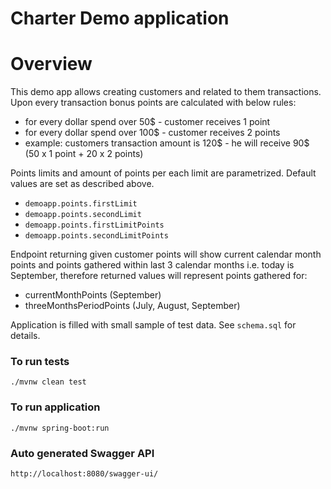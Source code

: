 # Charter Demo application #

# Overview #
This demo app allows creating customers and related to them transactions.
Upon every transaction bonus points are calculated with below rules:
 - for every dollar spend over 50$ - customer receives 1 point
 - for every dollar spend over 100$ - customer receives 2 points
 - example: customers transaction amount is 120$ - he will receive 90$ (50 x 1 point + 20 x 2 points)

 Points limits and amount of points per each limit are parametrized. Default values are set as described above.
 - `demoapp.points.firstLimit`
 - `demoapp.points.secondLimit`
 - `demoapp.points.firstLimitPoints`
 - `demoapp.points.secondLimitPoints`

Endpoint returning given customer points will show current calendar month points and points gathered within last 3 calendar months 
i.e. today is September, therefore returned values will represent points gathered for:
- currentMonthPoints (September)
- threeMonthsPeriodPoints (July, August, September)

Application is filled with small sample of test data. See `schema.sql` for details.

### To run tests 
`./mvnw clean test`

### To run application
`./mvnw spring-boot:run`

### Auto generated Swagger API
`http://localhost:8080/swagger-ui/`